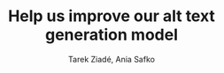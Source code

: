 ---
layout: post
title: "Help us improve our alt text generation model"
link: https://blog.mozilla.org/en/mozilla/ai/help-us-improve-our-alt-text-generation-model/
author: "Tarek Ziadé, Ania Safko"
published_date: "04/11/2024"
description: "Firefox 130 introduces automatic alt text for PDF images and an improved alt text flow. In addition to protecting users’ privacy with a small language model that operates locally on their device, these improvements help ensure more images receive alt text resulting in more accessible PDFs."
language: "en_US"
categories: "Liens"
tags: "firefox ia accessibilité open-source mozilla"
og-tags: "firefox ia accessibilité open-source mozilla"
permalink: /:categories/:year/:month/:day/:title/
---